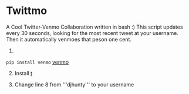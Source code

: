 # Twittmo
A Cool Twitter-Venmo Collaboration written in bash :)
This script updates every 30 seconds, looking for the most recent tweet at your username. Then it automatically venmoes that peson one cent.


1.
`pip install venmo` [venmo](https://github.com/zackhsi/venmo)

2. Install [t](https://github.com/sferik/t)

3. Change line 8 from '''djhunty''' to your username
